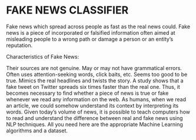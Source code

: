 # FAKE NEWS CLASSIFIER
Fake news which spread across people as fast as the real news could. Fake news is a piece of incorporated or falsified information often aimed at misleading people to a wrong path or damage a person or an entity’s reputation.

Characteristics of Fake News:

Their sources are not genuine.
May or may not have grammatical errors.
Often uses attention-seeking words, click baits, etc.
Seems too good to be true.
Mimics the real headlines and twists the story.
A study shows that a fake tweet on Twitter spreads six times faster than the real one. Thus, it becomes necessary to find whether a piece of news is true or fake whenever we read any information on the web.
As humans, when we read an article, we could somehow understand its context by interpreting its words. Given today’s volume of news, it is possible to teach computers how to read and understand the difference between real and fake news using NLP techniques. All you need here are the appropriate Machine Learning algorithms and a dataset.

